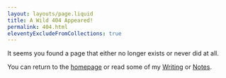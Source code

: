 ```yaml
---
layout: layouts/page.liquid
title: A Wild 404 Appeared!
permalink: 404.html
eleventyExcludeFromCollections: true
---
```


It seems you found a page that either no longer exists or never did at all.

You can return to the [homepage](/) or read some of my [Writing](/writing/) or [Notes](/notes).
